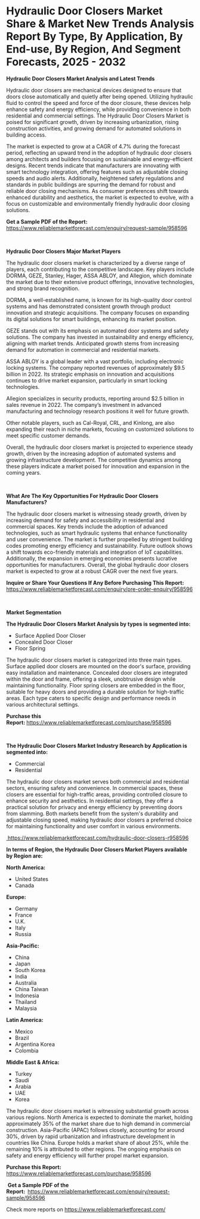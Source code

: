 <p><h1>Hydraulic Door Closers Market Share & Market New Trends Analysis Report By Type, By Application, By End-use, By Region, And Segment Forecasts, 2025 - 2032</h1></p><p><strong>Hydraulic Door Closers Market Analysis and Latest Trends</strong></p>
<p><p>Hydraulic door closers are mechanical devices designed to ensure that doors close automatically and quietly after being opened. Utilizing hydraulic fluid to control the speed and force of the door closure, these devices help enhance safety and energy efficiency, while providing convenience in both residential and commercial settings. The Hydraulic Door Closers Market is poised for significant growth, driven by increasing urbanization, rising construction activities, and growing demand for automated solutions in building access.</p><p>The market is expected to grow at a CAGR of 4.7% during the forecast period, reflecting an upward trend in the adoption of hydraulic door closers among architects and builders focusing on sustainable and energy-efficient designs. Recent trends indicate that manufacturers are innovating with smart technology integration, offering features such as adjustable closing speeds and audio alerts. Additionally, heightened safety regulations and standards in public buildings are spurring the demand for robust and reliable door closing mechanisms. As consumer preferences shift towards enhanced durability and aesthetics, the market is expected to evolve, with a focus on customizable and environmentally friendly hydraulic door closing solutions.</p></p>
<p><strong>Get a Sample PDF of the Report:&nbsp;</strong> <a href="https://www.reliablemarketforecast.com/enquiry/request-sample/958596?utm_campaign=3539&utm_medium=2&utm_source=Github&utm_content=ia&utm_term=21032025&utm_id=hydraulic-door-closers">https://www.reliablemarketforecast.com/enquiry/request-sample/958596</a></p>
<p>&nbsp;</p>
<p><strong>Hydraulic Door Closers Major Market Players</strong></p>
<p><p>The hydraulic door closers market is characterized by a diverse range of players, each contributing to the competitive landscape. Key players include DORMA, GEZE, Stanley, Hager, ASSA ABLOY, and Allegion, which dominate the market due to their extensive product offerings, innovative technologies, and strong brand recognition.</p><p>DORMA, a well-established name, is known for its high-quality door control systems and has demonstrated consistent growth through product innovation and strategic acquisitions. The company focuses on expanding its digital solutions for smart buildings, enhancing its market position.</p><p>GEZE stands out with its emphasis on automated door systems and safety solutions. The company has invested in sustainability and energy efficiency, aligning with market trends. Anticipated growth stems from increasing demand for automation in commercial and residential markets.</p><p>ASSA ABLOY is a global leader with a vast portfolio, including electronic locking systems. The company reported revenues of approximately $9.5 billion in 2022. Its strategic emphasis on innovation and acquisitions continues to drive market expansion, particularly in smart locking technologies.</p><p>Allegion specializes in security products, reporting around $2.5 billion in sales revenue in 2022. The company’s investment in advanced manufacturing and technology research positions it well for future growth.</p><p>Other notable players, such as Cal-Royal, CRL, and Kinlong, are also expanding their reach in niche markets, focusing on customized solutions to meet specific customer demands.</p><p>Overall, the hydraulic door closers market is projected to experience steady growth, driven by the increasing adoption of automated systems and growing infrastructure development. The competitive dynamics among these players indicate a market poised for innovation and expansion in the coming years.</p></p>
<p>&nbsp;</p>
<p><strong>What Are The Key Opportunities For Hydraulic Door Closers Manufacturers?</strong></p>
<p><p>The hydraulic door closers market is witnessing steady growth, driven by increasing demand for safety and accessibility in residential and commercial spaces. Key trends include the adoption of advanced technologies, such as smart hydraulic systems that enhance functionality and user convenience. The market is further propelled by stringent building codes promoting energy efficiency and sustainability. Future outlook shows a shift towards eco-friendly materials and integration of IoT capabilities. Additionally, the expansion in emerging economies presents lucrative opportunities for manufacturers. Overall, the global hydraulic door closers market is expected to grow at a robust CAGR over the next five years.</p></p>
<p><strong>Inquire or Share Your Questions If Any Before Purchasing This Report:</strong> <a href="https://www.reliablemarketforecast.com/enquiry/pre-order-enquiry/958596?utm_campaign=3539&utm_medium=2&utm_source=Github&utm_content=ia&utm_term=21032025&utm_id=hydraulic-door-closers">https://www.reliablemarketforecast.com/enquiry/pre-order-enquiry/958596</a></p>
<p>&nbsp;</p>
<p><strong>Market Segmentation</strong></p>
<p><strong>The Hydraulic Door Closers Market Analysis by types is segmented into:</strong></p>
<p><ul><li>Surface Applied Door Closer</li><li>Concealed Door Closer</li><li>Floor Spring</li></ul></p>
<p><p>The hydraulic door closers market is categorized into three main types. Surface applied door closers are mounted on the door's surface, providing easy installation and maintenance. Concealed door closers are integrated within the door and frame, offering a sleek, unobtrusive design while maintaining functionality. Floor spring closers are embedded in the floor, suitable for heavy doors and providing a durable solution for high-traffic areas. Each type caters to specific design and performance needs in various architectural settings.</p></p>
<p><strong>Purchase this Report:&nbsp;</strong><a href="https://www.reliablemarketforecast.com/purchase/958596?utm_campaign=3539&utm_medium=2&utm_source=Github&utm_content=ia&utm_term=21032025&utm_id=hydraulic-door-closers">https://www.reliablemarketforecast.com/purchase/958596</a></p>
<p>&nbsp;</p>
<p><strong>The Hydraulic Door Closers Market Industry Research by Application is segmented into:</strong></p>
<p><ul><li>Commercial</li><li>Residential</li></ul></p>
<p><p>The hydraulic door closers market serves both commercial and residential sectors, ensuring safety and convenience. In commercial spaces, these closers are essential for high-traffic areas, providing controlled closure to enhance security and aesthetics. In residential settings, they offer a practical solution for privacy and energy efficiency by preventing doors from slamming. Both markets benefit from the system's durability and adjustable closing speed, making hydraulic door closers a preferred choice for maintaining functionality and user comfort in various environments.</p></p>
<p><a href="https://www.reliablemarketforecast.com/hydraulic-door-closers-r958596?utm_campaign=3539&utm_medium=2&utm_source=Github&utm_content=ia&utm_term=21032025&utm_id=hydraulic-door-closers">&nbsp;https://www.reliablemarketforecast.com/hydraulic-door-closers-r958596</a></p>
<p><strong>In terms of Region, the Hydraulic Door Closers Market Players available by Region are:</strong></p>
<p>
    <p> <strong> North America: </strong>
        <ul>
            <li>United States</li>
            <li>Canada</li>
        </ul>
        </p> 
    <p> <strong> Europe: </strong>
        <ul>
            <li>Germany</li>
            <li>France</li>
            <li>U.K.</li>
            <li>Italy</li>
            <li>Russia</li>
        </ul>
        </p> 
    <p> <strong> Asia-Pacific: </strong>
        <ul>
            <li>China</li>
            <li>Japan</li>
            <li>South Korea</li>
            <li>India</li>
            <li>Australia</li>
            <li>China Taiwan</li>
            <li>Indonesia</li>
            <li>Thailand</li>
            <li>Malaysia</li>
        </ul>
        </p> 
    <p> <strong> Latin America: </strong>
        <ul>
            <li>Mexico</li>
            <li>Brazil</li>
            <li>Argentina Korea</li>
            <li>Colombia</li>
        </ul>
        </p> 
    <p> <strong> Middle East & Africa: </strong>
        <ul>
            <li>Turkey</li>
            <li>Saudi</li>
            <li>Arabia</li>
            <li>UAE</li>
            <li>Korea</li>
        </ul>
    </p>
    </p>
<p><p>The hydraulic door closers market is witnessing substantial growth across various regions. North America is expected to dominate the market, holding approximately 35% of the market share due to high demand in commercial construction. Asia-Pacific (APAC) follows closely, accounting for around 30%, driven by rapid urbanization and infrastructure development in countries like China. Europe holds a market share of about 25%, while the remaining 10% is attributed to other regions. The ongoing emphasis on safety and energy efficiency will further propel market expansion.</p></p>
<p><strong>Purchase this Report: </strong><a href="https://www.reliablemarketforecast.com/purchase/958596?utm_campaign=3539&utm_medium=2&utm_source=Github&utm_content=ia&utm_term=21032025&utm_id=hydraulic-door-closers">https://www.reliablemarketforecast.com/purchase/958596</a></p>
<p>&nbsp;<strong>Get a Sample PDF of the Report:&nbsp;&nbsp;</strong><a href="https://www.reliablemarketforecast.com/enquiry/request-sample/958596?utm_campaign=3539&utm_medium=2&utm_source=Github&utm_content=ia&utm_term=21032025&utm_id=hydraulic-door-closers">https://www.reliablemarketforecast.com/enquiry/request-sample/958596</a></p>
<p><strong></strong></p>
<p>Check more reports on <a href="https://www.reliablemarketforecast.com/?utm_campaign=3539&utm_medium=2&utm_source=Github&utm_content=ia&utm_term=21032025&utm_id=hydraulic-door-closers">https://www.reliablemarketforecast.com/</a></p>